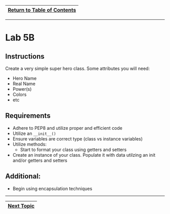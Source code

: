 |[Return to Table of Contents](/00-Table-of-Contents.md)|
|---|

---

# Lab 5B

## Instructions

Create a very simple super hero class. Some attributes you will need:

* Hero Name
* Real Name
* Power\(s\)
* Colors
* etc

## Requirements

* Adhere to PEP8 and utilize proper and efficient code
* Utilize an `__init__()` 
* Ensure variables are correct type \(class vs instance variables\)
* Utilize methods:
  * Start to format your class using getters and setters
* Create an instance of your class. Populate it with data utilzing an init and/or getters and setters

## Additional:

* Begin using encapsulation techniques

---

|[Next Topic](/05_oop/03b_user_classes_pt2.md)|
|---|
